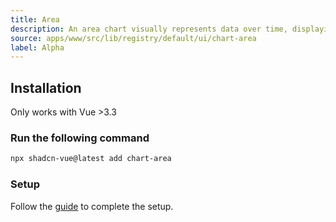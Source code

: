 ```yaml
---
title: Area
description: An area chart visually represents data over time, displaying trends and patterns through filled-in areas under a line graph.
source: apps/www/src/lib/registry/default/ui/chart-area
label: Alpha
---
```


<ComponentPreview name="AreaChartDemo"  />

## Installation

<Callout>
  Only works with Vue >3.3
</Callout>

<Steps>

### Run the following command

```bash
npx shadcn-vue@latest add chart-area
```

### Setup

Follow the [guide](/docs/charts/guide.html#installation) to complete the setup.

</Steps>

